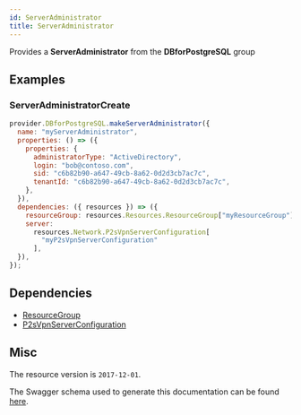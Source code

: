 ```yaml
---
id: ServerAdministrator
title: ServerAdministrator
---
```

Provides a **ServerAdministrator** from the **DBforPostgreSQL** group
## Examples
### ServerAdministratorCreate
```js
provider.DBforPostgreSQL.makeServerAdministrator({
  name: "myServerAdministrator",
  properties: () => ({
    properties: {
      administratorType: "ActiveDirectory",
      login: "bob@contoso.com",
      sid: "c6b82b90-a647-49cb-8a62-0d2d3cb7ac7c",
      tenantId: "c6b82b90-a647-49cb-8a62-0d2d3cb7ac7c",
    },
  }),
  dependencies: ({ resources }) => ({
    resourceGroup: resources.Resources.ResourceGroup["myResourceGroup"],
    server:
      resources.Network.P2sVpnServerConfiguration[
        "myP2sVpnServerConfiguration"
      ],
  }),
});

```
## Dependencies
- [ResourceGroup](../Resources/ResourceGroup.md)
- [P2sVpnServerConfiguration](../Network/P2sVpnServerConfiguration.md)
## Misc
The resource version is `2017-12-01`.

The Swagger schema used to generate this documentation can be found [here](https://github.com/Azure/azure-rest-api-specs/tree/main/specification/postgresql/resource-manager/Microsoft.DBforPostgreSQL/stable/2017-12-01/postgresql.json).
